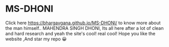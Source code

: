# MS-DHONI

Click here https://bhargavgana.github.io/MS-DHONI/  to know more about the man himself..  MAHENDRA SINGH DHONI,
Its all here after a lot of clean and hard research and yeah the site's cool! real cool!
Hope you like the website ,And star my repo 😀



